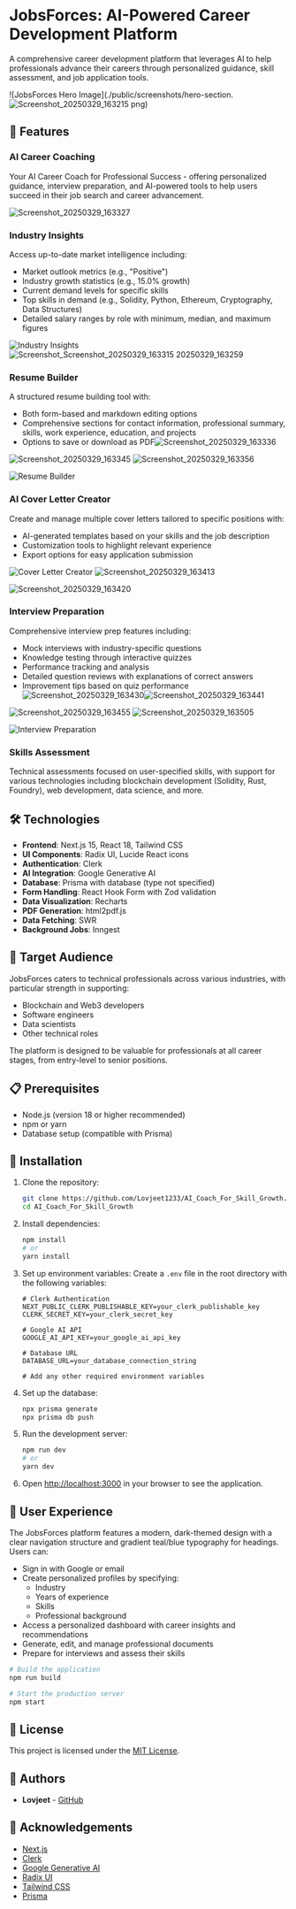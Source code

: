 # JobsForces: AI-Powered Career Development Platform

A comprehensive career development platform that leverages AI to help professionals advance their careers through personalized guidance, skill assessment, and job application tools.

![JobsForces Hero Image](./public/screenshots/hero-section.![Screenshot_20250329_163215](https://github.com/user-attachments/assets/1f15a6ea-5f1a-413c-92af-bc03dd134d17)
png)

## 🚀 Features

### AI Career Coaching
Your AI Career Coach for Professional Success - offering personalized guidance, interview preparation, and AI-powered tools to help users succeed in their job search and career advancement.



![Screenshot_20250329_163327](https://github.com/user-attachments/assets/4de1a053-e683-46a3-a7bb-ccdc2790bd35)

### Industry Insights
Access up-to-date market intelligence including:
- Market outlook metrics (e.g., "Positive")
- Industry growth statistics (e.g., 15.0% growth)
- Current demand levels for specific skills
- Top skills in demand (e.g., Solidity, Python, Ethereum, Cryptography, Data Structures)
- Detailed salary ranges by role with minimum, median, and maximum figures

![Industry Insights](./public/screenshots/industry-insights.png)![Screenshot_![Screenshot_20250329_163315](https://github.com/user-attachments/assets/712276bf-19b0-4017-9962-8eb895887af5)
20250329_163259](https://github.com/user-attachments/assets/fc288866-b562-4b3e-a861-4dffa5937849)


### Resume Builder
A structured resume building tool with:
- Both form-based and markdown editing options
- Comprehensive sections for contact information, professional summary, skills, work experience, education, and projects
- Options to save or download as PDF![Screenshot_20250329_163336](https://github.com/user-attachments/assets/25eeb264-63a7-40e8-b49e-f3e67e4b5dfd)

![Screenshot_20250329_163345](https://github.com/user-attachments/assets/b9f1af33-d6d0-464f-83aa-b30d6cde000c)
![Screenshot_20250329_163356](https://github.com/user-attachments/assets/5e792e03-714e-44f1-8898-7774616fbf76)

![Resume Builder](./public/screenshots/resume-builder.png)

### AI Cover Letter Creator
Create and manage multiple cover letters tailored to specific positions with:
- AI-generated templates based on your skills and the job description
- Customization tools to highlight relevant experience
- Export options for easy application submission

![Cover Letter Creator](./public/screenshots/cover-letter-creator.png)
![Screenshot_20250329_163413](https://github.com/user-attachments/assets/097057f5-a913-4a5a-acae-7f07626074b8)

![Screenshot_20250329_163420](https://github.com/user-attachments/assets/6b729256-b866-4a4d-a409-cdafb97372b5)

### Interview Preparation
Comprehensive interview prep features including:
- Mock interviews with industry-specific questions
- Knowledge testing through interactive quizzes
- Performance tracking and analysis
- Detailed question reviews with explanations of correct answers
- Improvement tips based on quiz performance![Screenshot_20250329_163430](https://github.com/user-attachments/assets/e91ed39c-01f4-46d6-8545-0e11282fb571)![Screenshot_20250329_163441](https://github.com/user-attachments/assets/a0758e25-7347-47b5-b9d3-87807b239850)

![Screenshot_20250329_163455](https://github.com/user-attachments/assets/e49c7027-ab1a-4dd5-9e33-304c4f0c4d62)
![Screenshot_20250329_163505](https://github.com/user-attachments/assets/3fd64ae5-fe43-47c5-9e59-b1efa1b53008)


![Interview Preparation](./public/screenshots/interview-prep.png)

### Skills Assessment
Technical assessments focused on user-specified skills, with support for various technologies including blockchain development (Solidity, Rust, Foundry), web development, data science, and more.


## 🛠️ Technologies

- **Frontend**: Next.js 15, React 18, Tailwind CSS
- **UI Components**: Radix UI, Lucide React icons
- **Authentication**: Clerk
- **AI Integration**: Google Generative AI
- **Database**: Prisma with database (type not specified)
- **Form Handling**: React Hook Form with Zod validation
- **Data Visualization**: Recharts
- **PDF Generation**: html2pdf.js
- **Data Fetching**: SWR
- **Background Jobs**: Inngest

## 🎯 Target Audience

JobsForces caters to technical professionals across various industries, with particular strength in supporting:
- Blockchain and Web3 developers
- Software engineers
- Data scientists
- Other technical roles

The platform is designed to be valuable for professionals at all career stages, from entry-level to senior positions.

## 📋 Prerequisites

- Node.js (version 18 or higher recommended)
- npm or yarn
- Database setup (compatible with Prisma)

## 🔧 Installation

1. Clone the repository:
   ```bash
   git clone https://github.com/Lovjeet1233/AI_Coach_For_Skill_Growth.git
   cd AI_Coach_For_Skill_Growth
   ```

2. Install dependencies:
   ```bash
   npm install
   # or
   yarn install
   ```

3. Set up environment variables:
   Create a `.env` file in the root directory with the following variables:
   ```
   # Clerk Authentication
   NEXT_PUBLIC_CLERK_PUBLISHABLE_KEY=your_clerk_publishable_key
   CLERK_SECRET_KEY=your_clerk_secret_key
   
   # Google AI API
   GOOGLE_AI_API_KEY=your_google_ai_api_key
   
   # Database URL
   DATABASE_URL=your_database_connection_string
   
   # Add any other required environment variables
   ```

4. Set up the database:
   ```bash
   npx prisma generate
   npx prisma db push
   ```

5. Run the development server:
   ```bash
   npm run dev
   # or
   yarn dev
   ```

6. Open [http://localhost:3000](http://localhost:3000) in your browser to see the application.

## 💼 User Experience

The JobsForces platform features a modern, dark-themed design with a clear navigation structure and gradient teal/blue typography for headings. Users can:

- Sign in with Google or email
- Create personalized profiles by specifying:
  - Industry
  - Years of experience
  - Skills
  - Professional background
- Access a personalized dashboard with career insights and recommendations
- Generate, edit, and manage professional documents
- Prepare for interviews and assess their skills


```bash
# Build the application
npm run build

# Start the production server
npm start
```




## 📄 License

This project is licensed under the [MIT License](LICENSE).

## 👥 Authors

- **Lovjeet** - [GitHub](https://github.com/Lovjeet1233)

## 🙏 Acknowledgements

- [Next.js](https://nextjs.org/)
- [Clerk](https://clerk.dev/)
- [Google Generative AI](https://ai.google.dev/)
- [Radix UI](https://www.radix-ui.com/)
- [Tailwind CSS](https://tailwindcss.com/)
- [Prisma](https://www.prisma.io/)
